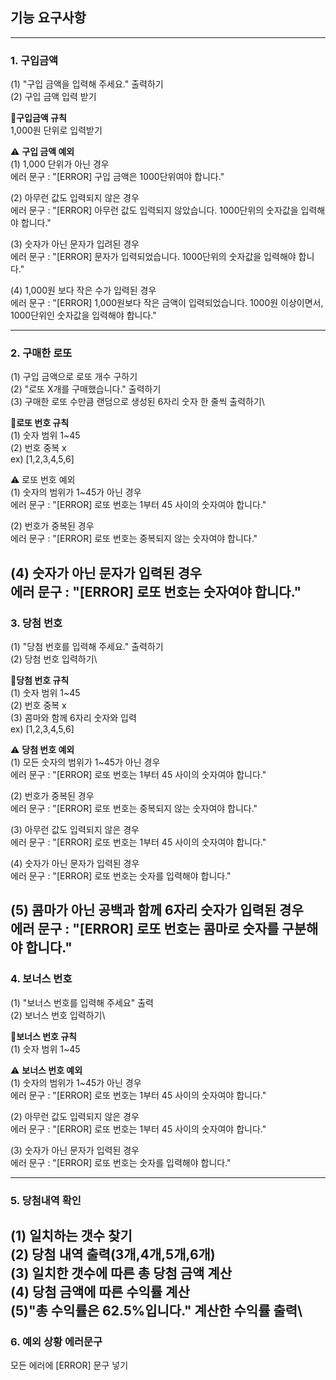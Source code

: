 ## 기능 요구사항

---

### 1. 구입금액

(1) "구입 금액을 입력해 주세요." 출력하기\
(2) 구입 금액 입력 받기

📍**구입금액 규칙**\
1,000원 단위로 입력받기 

⚠️ **구입 금액 예외**\
(1) 1,000 단위가 아닌 경우\
에러 문구 : "[ERROR] 구입 금액은 1000단위여야 합니다."

(2) 아무런 값도 입력되지 않은 경우\
에러 문구 : "[ERROR] 아무런 값도 입력되지 않았습니다. 1000단위의 숫자값을 입력해야 합니다."

(3) 숫자가 아닌 문자가 입려된 경우\
에러 문구 : "[ERROR] 문자가 입력되었습니다. 1000단위의 숫자값을 입력해야 합니다."

(4) 1,000원 보다 작은 수가 입력된 경우\
에러 문구 : "[ERROR] 1,000원보다 작은 금액이 입력되었습니다. 1000원 이상이면서, 1000단위인 숫자값을 입력해야 합니다."

---
### 2. 구매한 로또
(1) 구입 금액으로 로또 개수 구하기\
(2) "로또 X개를 구매했습니다." 출력하기\
(3) 구매한 로또 수만큼 랜덤으로 생성된 6자리 숫자 한 줄씩 출력하기\

📍**로또 번호 규칙**\
(1) 숫자 범위 1~45\
(2) 번호 중복 x\
ex) [1,2,3,4,5,6]

⚠️ 로또 번호 예외\
(1) 숫자의 범위가 1~45가 아닌 경우\
에러 문구 : "[ERROR] 로또 번호는 1부터 45 사이의 숫자여야 합니다."

(2) 번호가 중복된 경우\
에러 문구 : "[ERROR] 로또 번호는 중복되지 않는 숫자여야 합니다."

(4) 숫자가 아닌 문자가 입력된 경우\
에러 문구 : "[ERROR] 로또 번호는 숫자여야 합니다."
---
### 3. 당첨 번호
(1) "당첨 번호를 입력해 주세요." 출력하기\
(2) 당첨 번호 입력하기\

📍**당첨 번호 규칙**\
(1) 숫자 범위 1~45\
(2) 번호 중복 x\
(3) 콤마와 함께 6자리 숫자와 입력\
ex) [1,2,3,4,5,6]

⚠️ **당첨 번호 예외**\
(1) 모든 숫자의 범위가 1~45가 아닌 경우\
에러 문구 : "[ERROR] 로또 번호는 1부터 45 사이의 숫자여야 합니다."

(2) 번호가 중복된 경우\
에러 문구 : "[ERROR] 로또 번호는 중복되지 않는 숫자여야 합니다."

(3) 아무런 값도 입력되지 않은 경우\
에러 문구 : "[ERROR] 로또 번호는 1부터 45 사이의 숫자여야 합니다."

(4) 숫자가 아닌 문자가 입력된 경우\
에러 문구 : "[ERROR] 로또 번호는 숫자를 입력해야 합니다."

(5) 콤마가 아닌 공백과 함께 6자리 숫자가 입력된 경우\
에러 문구 : "[ERROR] 로또 번호는 콤마로 숫자를 구분해야 합니다."
---
### 4. 보너스 번호
(1) "보너스 번호를 입력해 주세요" 출력\
(2) 보너스 번호 입력하기\


📍**보너스 번호 규칙**\
(1) 숫자 범위 1~45

⚠️ **보너스 번호 예외**\
(1) 숫자의 범위가 1~45가 아닌 경우\
에러 문구 : "[ERROR] 로또 번호는 1부터 45 사이의 숫자여야 합니다."

(2) 아무런 값도 입력되지 않은 경우\
에러 문구 : "[ERROR] 로또 번호는 1부터 45 사이의 숫자여야 합니다."

(3) 숫자가 아닌 문자가 입력된 경우\
에러 문구 : "[ERROR] 로또 번호는 숫자를 입력해야 합니다."

---
### 5. 당첨내역 확인
(1) 일치하는 갯수 찾기\
(2) 당첨 내역 출력(3개,4개,5개,6개)\
(3) 일치한 갯수에 따른 총 당첨 금액 계산\
(4) 당첨 금액에 따른 수익률 계산\
(5)"총 수익률은 62.5%입니다." 계산한 수익률 출력\
---

### 6. 예외 상황 에러문구
모든 에러에 [ERROR] 문구 넣기